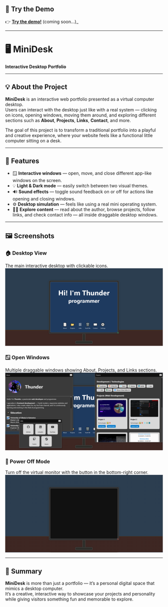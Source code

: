 ## 🚀 Try the Demo  
👉 [**Try the demo!**](https://github.com/ThunderStorm24) (coming soon...)_

---

# 🖥️ MiniDesk  
**Interactive Desktop Portfolio**

---

## 💡 About the Project  
**MiniDesk** is an interactive web portfolio presented as a virtual computer desktop.  
Users can interact with the desktop just like with a real system — clicking on icons, opening windows, moving them around, and exploring different sections such as **About**, **Projects**, **Links**, **Contact**, and more.

The goal of this project is to transform a traditional portfolio into a playful and creative experience, where your website feels like a functional little computer sitting on a desk.

---

## 🧭 Features  
- 🪟 **Interactive windows** — open, move, and close different app-like windows on the screen.  
- 💡 **Light & Dark mode** — easily switch between two visual themes.  
- 🔊 **Sound effects** — toggle sound feedback on or off for actions like opening and closing windows.  
- ⚙️ **Desktop simulation** — feels like using a real mini operating system.  
- 🧑‍💻 **Explore content** — read about the author, browse projects, follow links, and check contact info — all inside draggable desktop windows.  

---

## 🖼️ Screenshots  

### 🏠 Desktop View  
The main interactive desktop with clickable icons.  
![Desktop](images/Readme/Pulpit1.png)

### 🪟 Open Windows  
Multiple draggable windows showing About, Projects, and Links sections.  
![Windows](images/Readme/Pulpit2.png)

### 🌙 Power Off Mode  
Turn off the virtual monitor with the button in the bottom-right corner.  
![Power Off](images/Readme/Pulpit3.png)

---

## 📄 Summary  
**MiniDesk** is more than just a portfolio — it’s a personal digital space that mimics a desktop computer.  
It’s a creative, interactive way to showcase your projects and personality while giving visitors something fun and memorable to explore.
